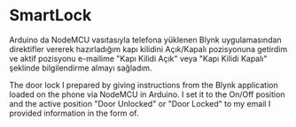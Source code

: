 # SmartLock

Arduino da NodeMCU vasıtasıyla telefona yüklenen Blynk uygulamasından direktifler vererek hazırladığım kapı kilidini
Açık/Kapalı pozisyonuna getirdim ve aktif pozisyonu
e-mailime "Kapı Kilidi Açık" veya "Kapı Kilidi Kapalı"
şeklinde bilgilendirme almayı sağladım.

The door lock I prepared by giving instructions from the Blynk application loaded on the phone via NodeMCU in Arduino.
I set it to the On/Off position and the active position
"Door Unlocked" or "Door Locked" to my email
I provided information in the form of.
